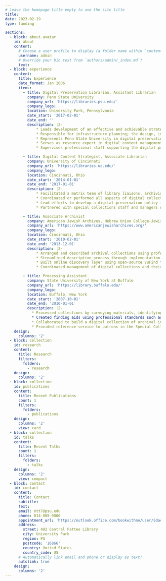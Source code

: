 ```yaml
---
# Leave the homepage title empty to use the site title
title:
date: 2023-02-19
type: landing

sections:
  - block: about.avatar
    id: about
    content:
      # Choose a user profile to display (a folder name within `content/authors/`)
      username: admin
      # Override your bio text from `authors/admin/_index.md`?
      text:
  - block: experience
    content:
      title: Experience
      date_format: Jan 2006
      items:
        - title: Digital Preservation Librarian, Assistant Librarian
          company: Penn State University
          company_url: 'https://libraries.psu.edu/'
          company_logo:
          location: University Park, Pennsylvania
          date_start: '2017-02-01'
          date_end: ''
          description: |2-
              * Leads development of an effective and achievable strategy to create a cohesive digital preservation program.
              * Responsible for infrastructure planning; the design, implementation, and management of policies, practices, and workflows; for the long-term protection of, and access to, digital materials created and acquired by University Libraries.
              * Represents Penn State University in digital preservation networks and consortia, such as the Academic Preservation Trust, MetaArchive Cooperative, and the Big Ten Academic Alliance.
              * Serves as resource expert in digital content management, establishes and improves workflows, seeks to integrate systems, and bring efficiencies to repository management.
              * Supervises professional staff supporting the digital preservation program.

        - title: Digital Content Strategist, Associate Librarian
          company: University of Cincinnati
          company_url: 'https://libraries.uc.edu/'
          company_logo:
          location: Cincinnati, Ohio
          date_start: '2014-01-01'
          date_end: '2017-01-01'
          description: |2-
              * Facilitated a matrix team of library liaisons, archivists, records managers, technical librarians, repository developers, and other specialists (e.g., metadata, scholarly communication) in the planning, budgeting, strategy formation, and creation of digital content. Planed, implemented, and co-managed on-site digitization facilities.
              * Coordinated or performed all aspects of digital collection workflows including the creation and organization of digital objects; metadata creation and assignment; collection building through both batch and online methods; and quality control measures.
              * Lead efforts to develop a digital preservation policy framework and lifecycle diagrams of licensed and library-owned digital content, leading to the creation of a digital preservation policy for all library material.
              * Partnered with special collections staff and managers of rare and unique library and archival collections, to plan and execute large scale digitization projects, including grant writing and fund raising.

        - title: Associate Archivist
          company: American Jewish Archives, Hebrew Union College-Jewish Institute of Religion
          company_url: 'https://www.americanjewisharchives.org/'
          company_logo:
          location: Cincinnati, Ohio
          date_start: '2010-02-01'
          date_end: '2013-12-01'
          description: |2-
              *	Arranged and described archival collections using professional standards (DACS, EAD) to ensure access by present and future users. Implemented, configured, and managed Archivists Toolkit for collection management.
              *	Streamlined descriptive process through implementation of automated methods for creation of MARC records; EAD finding aids (including print and web derivatives); and labels for collection folders and boxes.
              *	Built online discovery layer using open-source VuFind for searching online catalog, website, finding aids, and digital objects.
              *	Coordinated management of digital collections and their preservation by developing workflows, procedures, and documentation.

        - title: Processing Assistant
          company: State University of New York at Buffalo
          company_url: 'https://library.buffalo.edu/'
          company_logo:
          location: Buffalo, New York
          date_start: '2007-10-01'
          date_end: '2010-01-01'
          description: |2-
            * Processed collections by surveying materials, identifying an organizational structure, arranging materials, conducting basic preservation work, and describing collections in finding aids.
            * Created finding aids using professional standards such as Describing Archives: A Content Standard (DACS) and encoded finding aids into Encoded Archival Description (EAD).
            * Collaborated to build a digital collection of archival images of the Love Canal environmental disaster, including selection, subject analysis, and metadata creation.
            * Provided reference service to patrons in the Special Collections reading room and remote researchers.
    design:
      columns: '2'
  - block: collection
    id: research
    content:
      title: Research
      filters:
        folders:
          - research
    design:
      columns: '2'
  - block: collection
    id: publications
    content:
      title: Recent Publications
      count: 1
      filters:
        folders:
          - publications
    design:
      columns: '2'
      view: card
  - block: collection
    id: talks
    content:
      title: Recent Talks
      count: 1
      filters:
        folders:
          - talks
    design:
      columns: '2'
      view: compact
  - block: contact
    id: contact
    content:
      title: Contact
      subtitle:
      text:
      email: ntt7@psu.edu
      phone: 814-865-0860
      appointment_url: 'https://outlook.office.com/bookwithme/user/5dac012c04834c74a229fc574bc93cff@psu.edu?anonymous&ep=plink'
      address:
        street: 402 Central Pattee Library
        city: University Park
        region: PA
        postcode: '16866'
        country: United States
        country_code: US
      # Automatically link email and phone or display as text?
      autolink: true
    design:
      columns: '2'
---
```

